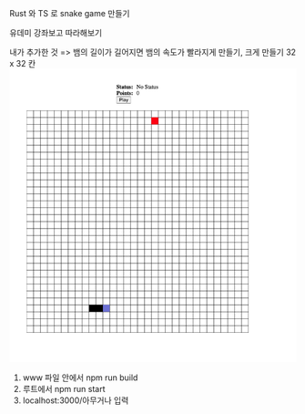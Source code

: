Rust 와 TS 로 snake game 만들기

유데미 강좌보고 따라해보기

내가 추가한 것 => 뱀의 길이가 길어지면 뱀의 속도가 빨라지게 만들기, 크게 만들기 32 x 32 칸  
![Alt text](image.png)

1. www 파일 안에서 npm run build
2. 루트에서 npm run start
3. localhost:3000/아무거나 입력
